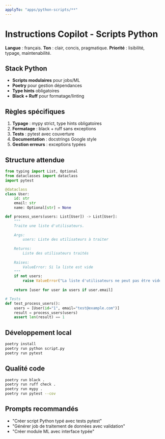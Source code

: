 ```yaml
---
applyTo: "apps/python-scripts/**"
---
```


# Instructions Copilot - Scripts Python

**Langue** : français. **Ton** : clair, concis, pragmatique.
**Priorité** : lisibilité, typage, maintenabilité.

## Stack Python
- **Scripts modulaires** pour jobs/ML
- **Poetry** pour gestion dépendances
- **Type hints** obligatoires
- **Black + Ruff** pour formatage/linting

## Règles spécifiques
1. **Typage** : mypy strict, type hints obligatoires
2. **Formatage** : black + ruff sans exceptions
3. **Tests** : pytest avec couverture
4. **Documentation** : docstrings Google style
5. **Gestion erreurs** : exceptions typées

## Structure attendue
```python
from typing import List, Optional
from dataclasses import dataclass
import pytest

@dataclass
class User:
    id: str
    email: str
    name: Optional[str] = None

def process_users(users: List[User]) -> List[User]:
    """
    Traite une liste d'utilisateurs.
    
    Args:
        users: Liste des utilisateurs à traiter
        
    Returns:
        Liste des utilisateurs traités
        
    Raises:
        ValueError: Si la liste est vide
    """
    if not users:
        raise ValueError("La liste d'utilisateurs ne peut pas être vide")
    
    return [user for user in users if user.email]

# Tests
def test_process_users():
    users = [User(id="1", email="test@example.com")]
    result = process_users(users)
    assert len(result) == 1
```

## Développement local
```bash
poetry install
poetry run python script.py
poetry run pytest
```

## Qualité code
```bash
poetry run black .
poetry run ruff check .
poetry run mypy .
poetry run pytest --cov
```

## Prompts recommandés
- "Créer script Python typé avec tests pytest"
- "Générer job de traitement de données avec validation"
- "Créer module ML avec interface typée"